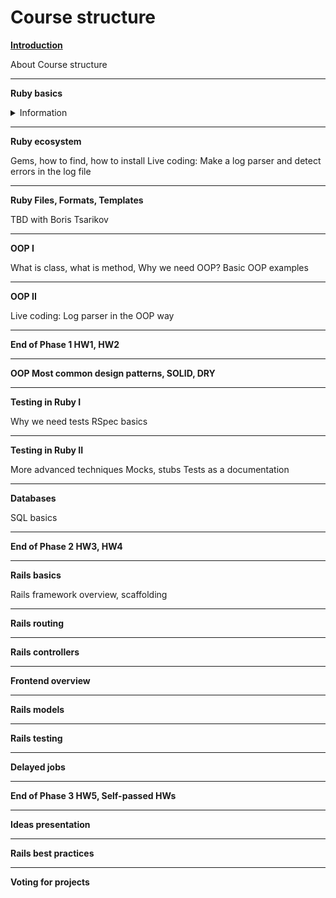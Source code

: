 # Course structure

[**Introduction**](https://github.com/RUBYLNIK-training-center/materials/blob/main/lectures/intro.md)


About Course structure

----------

**Ruby basics**
<details>
<summary>Information</summary>

Ruby basics
=====================
In Ruby, just like in real life, our world is filled with objects. Everything is an object - ```integers```, ```characters```, ```text```, ```arrays``` - everything.

To make things happen using Ruby, one always puts oneself in the place of an object and then has conversations with other objects, telling them to do stuff.

The Ideals of Ruby’s Creator
Ruby is a language of careful balance. Its creator, ```Yukihiro “Matz” Matsumoto```, blended parts of his favorite languages (Perl, Smalltalk, Eiffel, Ada, and Lisp) to form a new language that balanced functional programming with imperative programming.
He has often said that he is “trying to make Ruby natural, not simple,” in a way that mirrors life.
Building on this, he adds:

> Ruby is simple in appearance, but is very complex inside, just like our human body.

In computer programming, one of the many ways that programming languages are colloquially classified is whether the language's type system makes it strongly typed or weakly typed (loosely typed). However, there is no precise technical definition of what the terms mean and different authors disagree about the implied meaning of the terms and the relative rankings of the "strength" of the type systems of mainstream programming languages.

Dynamic Vs Static
-----------------------------------

First step to avoid confusion : Don’t mix Dynamic/Static typing with Strong/Weak typing. Ruby, for example, is dynamically and strongly typed at the same time (more on that later).
Example of a language statically typed :

```ruby
int x;
x = 3;
x = "hello"; //ERROR!
```

Example of a language dynamically typed :
```ruby
x = 3
x = "Transformers seems to be a boring movie"
x = :why_are_we_here
x = [‘Sasuke, ‘Naruto’]
x = "enough already... I think we understand"
```
When we talk about dynamic typing, we talk about a mechanism where the type of a variable can change and be resolved on the fly at the exact moment it gets parsed by the interpreter.
When we talk about static typing, we talk about a mechanism where the type of a variable is resolved in advance by the interpreter/compiler. With statically typed languages, you cannot say that x is a string and, a few lines after, that it is an integer. That’s all there is to say about it.
As you already know, Ruby is dynamically typed. Javascript falls in the same category as well.

Strong Vs Weak
-----------------------------------
```Question```: Why Ruby is a strongly typed language?
```Answer```: Because once it knows the type of an object, it expects you to do something that makes sense with it.
In ruby, you CAN do :
```ruby
x = "3"
y = x + "ho!" #result : "3ho!"
```
but you CANNOT do :
```ruby
x = "3"
y = x + 3 #Wooo! Ruby won't like that
```

Check deference between Ruby 2 and Ruby 3
https://scoutapm.com/blog/ruby-3-features

Variables
-----------------------------------
One of the most basic concepts in computer programming is the variable. You can think of a variable as a word or name that grasps a single value. For example, let’s say you needed the number 30, but you’re not going to use it right away. You can set a variable, say my_number, to grasp the value 30 and hang onto it for later use, like this:
my_number = 30

Declaring variables in Ruby is easy: you just write out a name like my_number, use = to assign it a value, and you’re done! If you need to change a variable, no sweat: just type it again and hit ```=``` to assign it a new value.

```Quize ( TODO )```

Data Types: Numbers, Strings, Booleans, Symbols,  Hashes & Arrays
=====================
Numeric 
-----------------------------------
Integers and floating point numbers come in the category of numbers.
Integers are held internally in binary form. Integer numbers are numbers without a fraction. According to their size, there are two types of integers. One is Bignum and other is Fixnum.

In a calculation if integers are used, then only integers will be returned back.
```ruby
1 + 5 # => 6
```
In a calculation if float type is used, then only float will be returned back.
```ruby
2 + 4.0 # => 6.0
```
In case of dvision, following output will appear.
```ruby
11.0 / 2 # => 5.5
11 / 2 # => 5
```

You can familiarize yourself with the methods of the Numeric class in the documentation
https://ruby-doc.org/core-3.0.2/Numeric.html

Boolean 
-----------------------------------
Can be true or false. Ruby uses the == operator for comparing two objects.
```ruby
name = “Ruby”
name == "Ruby" # => true
```
The other usual operators like greater than ```>```, less than ```<```, greater than or equal to ```>=``` etc. are supported.
```ruby
35 > 25 # => true
25 > 56 # => false
```
Boolean expressions like the above always return either the true or false objects.

Combining Expressions using the ```&&``` and ```||``` operators

You can use the keywords ```||``` (read as 'or'), ```&&``` (read as 'and') to combine expressions. 
```ruby
age = 25
name = ‘Ruby’
age >= 25 && name == ‘Ruby’ # => true
age == 25 && name == ‘Java’ # => false
age == 33 || name == ‘Ruby’ # => true (because one of our check return true )
```
### Negating expressions
Ruby lets you negate expressions using the ```!``` operator (read as 'not'). For instance, ```! (name == ‘Ruby’)``` will return false if the name is Ruby and true for any other name.

You can familiarize yourself with the methods of the TrueClass/FalseClass  in the documentation
https://ruby-doc.org/core-2.5.1/TrueClass.html
https://ruby-doc.org/core-2.6.5/FalseClass.html

String 
-----------------------------------
Words or phrases like "I like Ruby Lab!". 
A string is a group of letters that represent a sentence or a word. Strings are defined by enclosing a text within single ```'``` or double ```"``` quote.
```ruby
'Ruby' + 'Lab' # => "RybuLab"
"Ruby" + "Lab" # => "RybuLab"
```
The single quoted and double quoted approaches have some differences, which we will look into later. For most purposes they are equivalent.
All Strings are instances of the Ruby String class which provides a number of methods to manipulate the string. Now that you have successfully mastered creating strings let's take a look at some of the most commonly used methods.

### String Interpolation
It is essential to be able to replace placeholders within a string with values they represent. In the programming paradigm, this is called "string interpolation". In Ruby, string interpolation is extremely easy.
```ruby
a = 1
b = 4
puts "The number #{a} is less than #{b}" # => "The number 1 is less than 2"
```
Do remember that placeholders aren't just variables. Any valid block of Ruby code you place inside ```#{}``` will be evaluated and inserted at that location
We've been using double quotes in all our string interpolation examples. A String literal created with single quotes does not support interpolation.
```ruby
num = 5
"String with double quotes where number = #{num}. \n" # => "String with double quotes where number = 5"
# (new line = \n)
```
The essential difference between using single or double quotes is that double quotes allow for escape sequences while single quotes do not. What you saw above is one such example. ```"\n"``` is interpreted as a new line and appears as a new line when rendered to the user, whereas ```'\n'``` displays the actual escape sequence to the user.

### String case change
Ruby provides us with a convenient tool-set to take care of proper and consistent casing within strings. Let's start with converting a string in lower case to upper case.
```ruby
puts 'i am in lowercase'.upcase # => 'I AM IN LOWERCASE'
```
### Splitting Strings
Splitting strings on a particular word, escape character or white space to get an array of sub-strings, is an oft-used technique. The method the Ruby String API provides for this is ```String#split```. Let us begin by splitting the string below on space ```' '``` to get a collection of words in the string.
```ruby
'Fear is the path to the dark side'.split(' ') # =>	["Fear", "is", "the", "path", "to", "the", "dark", "side"]
```
### Concatenating Strings
You can create a new string by adding two strings together in Ruby, just like most other languages.
```ruby
'Ruby' + 'Lab' => ‘RubyLab’
```
OR
Ruby often provides more than one way to do the same thing. The literal and expressive method for String concatenation is String#concat.
```ruby
"Ruby".concat("Lab") # =>‘RubyLab’
```
### Replacing a substring
The Ruby String API provides strong support for searching and replacing within strings. We can search for sub-strings or use Regex. Let us first try our hands at something simple. This is how we would replace ```I``` with ```We``` in a given string:
```ruby
"I should look into your problem when I get time".sub('I','We') # => ‘We should look into your problem when I get time’
```
You can familiarize yourself with the methods of the Sting class in the documentation
https://ruby-doc.org/core-3.0.2/String.html

Symbols  
-----------------------------------
Symbols are like strings. A symbol is preceded by a colon ```:```.
For example:
```ruby
:g
```
They do not contain spaces. Symbols containing multiple words are written with (_). One difference between string and symbol is that, if text is a data then it is a string but if it is a code it is a symbol.
Symbols are unique identifiers and represent static values, while string represent values that change.
```ruby
'string'.object_id # => 534
'string'.object_id # => 875
:symbol.object_id # => 123
:symbol.object_id # => 123
```
In the above example, two different object_id is created for string but for symbol same object_id is created.

Arrays 
-----------------------------------
Arrays are ordered, integer-indexed collections of any object
Array indexing starts at 0, as in C or Java. A negative index is assumed to be relative to the end of the array - that is, an index of -1 indicates the last element of the array, -2 is the next to last element in the array, and so on.

An array stroes data or list of data. It can contain all types of data. Data in an array are separated by comma in between them and are enclosed by square bracket. For example,
A new array can be created by using the literal constructor ```[]```. Arrays can contain different types of objects. For example, the array below contains an Integer,  a String and a Float:
```ruby
array = [1, "two", 3.0] # => [1, "two", 3.0]
```
### Growing arrays
In Ruby, the size of an array is not fixed. Also, any object of any type can be added to an array, not just numbers. How about appending the String "woot" to an array? Try using <<
``` ruby
array = [1, "two", 3.0] 
array << ‘tre’
# array = [1, "two", 3.0, 'tre']
```
Unlike many other languages, you will always find multiple ways to perform the same action in Ruby. To append a new element to a given array, you can also use push method on an array.
``` ruby
array = [1, "two", 3.0] 
array.push('new')
```

### Transforming arrays
Now on to more interesting things, but with a little tip from me first. Try running this:
```ruby
[1, 2, 3, 4, 5].map { |i| i + 1 } # =>	[2, 3, 4, 5, 6]
```
You'll notice that the output, [2, 3, 4, 5, 6] is the result of applying the code inside the curly brace to every single element in the array. The result is an entirely new array containing the results. In Ruby, the method map is used to transform the contents of an array according to a specified set of rules defined inside the code block.

### Filtering elements of an Array
Filtering elements in a collection according to a boolean expression is a very common operation in day-to-day programming. Ruby provides the rather handy select method to make this easy.
```ruby
# select even numbers
[1,2,3,4,5,6].select {|number| number % 2 == 0} # =>	[2, 4, 6]
```
The method select is the standard Ruby idiom for filtering elements

You can familiarize yourself with the methods of the Sting class in the documentation
https://ruby-doc.org/core-3.0.2/Array.html

Hashes 
-----------------------------------
A hash assign its values to its keys
They can be looked up by their keys. Value to a key is assigned by ```=>``` sign. A key/value pair is separated with a comma between them and all the pairs are enclosed within curly braces.
### Creating a Hash
```ruby
{"Ben" => "JS developer", "Boris" => "Ruby developer", "Olga" => "Project Manager"}
# => {"Ben" => "JS developer", "Boris" => "Ruby developer", "Olga" => "Project Manager"}
```
### Fetch values from a Hash
```ruby
data = {"Ben" => "JS developer", "Boris" => "Ruby developer", "Olga" => "Project Manager"}
puts data["Ben"] # => "JS developer"
puts data["Boris"] # => "Ruby developer"
```
### Modifying a Hash
```ruby
data['Ben'] = 'React developer'
puts data['Ben'] # => 'React developer'
```
### Iterating over a Hash
You can use the each method to iterate over all the elements in a Hash. However unlike Array#each, when you iterate over a Hash using each, it passes two values to the block: the key and the value of each element.
Let us see how we can use the each method to display the restaurant menu.
```ruby
restaurant_menu = { "Ramen" => 3, "Dal Makhani" => 4, "Coffee" => 2 }
restaurant_menu.each do | item, price |
  puts "#{item}: $#{price}"
end
# =>	Ramen: $3
# => Dal Makhani: $4
# => Coffee: $2
```
The restaurant is doing well, but it is forced to raise prices due to increasing costs. Use the each method to increase the price of all the items in the restaurant_menu by 10%.

### Extracting the keys and values from a Hash
Every Hash object has two methods: keys and values. The keys method returns an array of all the keys in the Hash. Similarly values returns an array of just the values.

You can familiarize yourself with the methods of the Sting class in the documentation
https://ruby-doc.org/core-3.0.2/Hash.html


Computer programs exist to quickly analyze and manipulate data. For that reason, it’s important for us to understand the different data types that we can use in our programs.

Loops and Iterators in Ruby
=====================
Iterators are methods that naturally loop over a given set of data and allow you to operate on each element in the collection.
We said earlier that arrays are ordered lists. Let's say that you had an array of names and you wanted to print them to the screen. How could you do that? You could use the each method for arrays, like this:
```ruby
names = ['Bob', 'Joe', 'Steve', 'Janice', 'Susan', 'Helen']
names.each { |name| puts name }
```
Isn't that concise! We've got a lot of explaining to do with this one.
We have called the each method using the dot operator ```.``` on our array. What this method does is loop through each element in our array, in order, starting from 'Bob'. Then it begins executing the code within the block. The block's starting and ending points are defined by the curly braces ```{}```. Each time we iterate over the array, we need to assign the value of the element to a variable. In this example we have named the variable name and placed it in between two pipes |. After that, we write the logic that we want to use to operate on the variable, which represents the current array element. In this case it is simply printing to the screen using puts.
Run this program to see the output.
A block is just some lines of code ready to be executed. When working with blocks there are two styles you need to be aware of. By convention, we use the curly braces ```{}``` when everything can be contained in one line. We use the words do and endwhen we are performing multi-line operations. Let's add some functionality to our previous program to try out this do/end stuff.
```ruby
names = ['Bob', 'Joe', 'Steve', 'Janice', 'Susan', 'Helen']
x = 1

names.each do |name|
  puts "#{x}. #{name}"
  x += 1
end
#  => ["Bob", "Joe", "Steve", "Janice", "Susan", "Helen"]
```
We've added the counter x to add a number before each name, creating a numbered list output. The number x is incremented every time we go through the iteration.
Memorizing these small differences in syntax is one of the necessary tasks a Ruby programmer must go through. Ruby is a very expressive language. Part of what makes that possible is the ability to do things in more than one way.
There are many other iterator methods in Ruby, and over time, you'll get to use a lot of them. For now, know that most Rubyists prefer to use iterators, like the each method, to loop over a collection of elements.

### Loops are programming constructs that help you repeat an action an arbitrary number of times.
In Ruby, for loops are used to loop over a collection of elements. Unlike a while loop where if we're not careful we can cause an infinite loop, for loops have a definite end since it's looping over a finite number of elements. It begins with the for reserved word, followed by a variable, then the in reserved word, and then a collection of elements. We'll show this using an array and a range. A range is a special type in Ruby that captures a range of elements. For example 1..3 is a range that captures the integers 1, 2, and 3.
```ruby
x = gets.chomp.to_i #  for example x = 6
for i in 1..x do
  puts x – i
end
puts "Done!"
# => 1..6

# gets.chomp.to_i - prompt to enter a number from the keyboard into the console by the user
```
The odd thing about the for loop is that the loop returns the collection of elements after it executes, whereas the earlier while loop examples return nil. Let's look at another example using an array instead of a range.
```ruby
x = [1, 2, 3, 4, 5]
for i in x.reverse do
  puts i
end
puts "Done!"
# => 1..5
```
In this case, we had to reverse the array to ensure a proper countdown. Otherwise, the loop would have counted up.

You can see there are a lot of ways to loop through a collection of elements using Ruby. Let's talk about some more interesting ways you can use conditions to modify the behavior of your loops. Most Rubyists forsake for loops and prefer using iterators instead. We'll cover iterators later.
As with the while and until loops, for is not implemented as a method. Therefore, a for loop does not have its own scope -- the entire body of the loop is in the same scope as the code that contains the for loop.

You can read about other loops and iterators here
https://launchschool.com/books/ruby/read/loops_iterators

Ruby Conditional Branching : the 'if' statement
=====================
You can use Ruby's Boolean Expressions to specifiy conditions using the usual if..else construct. Let us take a look at a simple example:
```ruby
number = 0
if number > 0
    "#{number} is positive"
else
    "#{number} is negative"
end
```
When you run the above example, it will tell you that 0 is negative. But we know that zero is neither positive nor negative. How do we fix this program so that zero is treated separately?
Ruby gives you the elsif keyword that helps you check for multiple possibilities inside an ```if..else``` construct.
```ruby
if number > 0
    "#{number} is positive"
elsif == 0
  "#{number} is ZERO"
else
  "#{number} is negative"
end
```
Ruby also has an unless keyword that can be used in places where you want to check for a negative condition. unless x is equivalent to if !x. Here is an example:
```ruby
age = 10
unless age >= 18
  puts ‘Sorry, you need to be at least eighteen to drive a car. Grow up fast!
end
```
### The ternary operator
In english, "ternary" is an adjective meaning "composed of three items." In a programming language, a ternary operator is simply short-hand for an if-then-else construct.

In Ruby, ```?``` and ```:``` can be used to mean "then" and "else" respectively. Here's the first example on this page re-written using a ternary operator.
```ruby
number = 30
number > 0 ? "#{number} is positive" : "#{number} is negative" # => 30 is positive
```
### Truthiness of objects in Ruby
The conditional statements if and unless can also use expressions that return an object that is not either true or false.

In such cases, the objects false and nil equates to false. Every other object like say 1, 0, ""are all evaluated to be true. Here is a demonstration:
```ruby
if 0
  puts "Hey, 0 is considered to be a truth in Ruby" 
end
# => Hey, 0 is considered to be a truth in Ruby
```
</details>

----------

**Ruby ecosystem**

Gems, how to find, how to install
Live coding: Make a log parser and detect errors in the log file

----------

**Ruby Files, Formats, Templates**

TBD with Boris Tsarikov

----------


**OOP I**

What is class, what is method, Why we need OOP?
Basic OOP examples

----------

**OOP II**

Live coding: Log parser in the OOP way

----------


**End of Phase 1 HW1, HW2**

----------

**OOP Most common design patterns, SOLID, DRY**

----------


**Testing in Ruby I**

Why we need tests
RSpec basics

----------

**Testing in Ruby II**

More advanced techniques
Mocks, stubs
Tests as a documentation

----------

**Databases**

SQL basics

----------


**End of Phase 2 HW3, HW4**

----------

**Rails basics**

Rails framework overview, scaffolding

----------


**Rails routing**

----------


**Rails controllers**

----------


**Frontend overview**

----------


**Rails models**

----------


**Rails testing**

----------


**Delayed jobs**

----------



**End of Phase 3 HW5, Self-passed HWs**

----------

**Ideas presentation**

----------

**Rails best practices**

----------

**Voting for projects**

